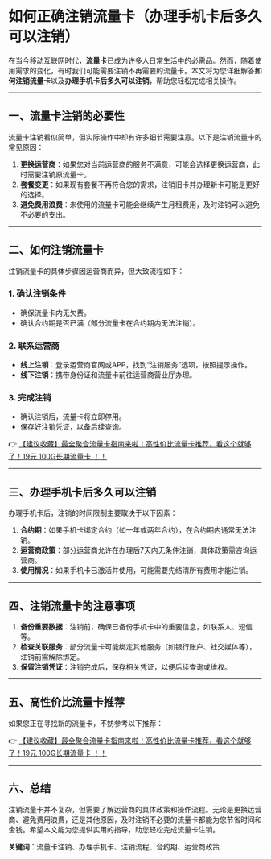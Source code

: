 # 如何正确注销流量卡（办理手机卡后多久可以注销）

在当今移动互联网时代，**流量卡**已成为许多人日常生活中的必需品。然而，随着使用需求的变化，有时我们可能需要注销不再需要的流量卡。本文将为您详细解答**如何注销流量卡**以及**办理手机卡后多久可以注销**，帮助您轻松完成相关操作。

---

## 一、流量卡注销的必要性

流量卡注销看似简单，但实际操作中却有许多细节需要注意。以下是注销流量卡的常见原因：

1. **更换运营商**：如果您对当前运营商的服务不满意，可能会选择更换运营商，此时需要注销原流量卡。
2. **套餐变更**：如果现有套餐不再符合您的需求，注销旧卡并办理新卡可能是更好的选择。
3. **避免费用浪费**：未使用的流量卡可能会继续产生月租费用，及时注销可以避免不必要的支出。

---

## 二、如何注销流量卡

注销流量卡的具体步骤因运营商而异，但大致流程如下：

### 1. 确认注销条件
- 确保流量卡内无欠费。
- 确认合约期是否已满（部分流量卡在合约期内无法注销）。

### 2. 联系运营商
- **线上注销**：登录运营商官网或APP，找到“注销服务”选项，按照提示操作。
- **线下注销**：携带身份证和流量卡前往运营商营业厅办理。

### 3. 完成注销
- 确认注销后，流量卡将立即停用。
- 保存好注销凭证，以备后续查询。

👉 [【建议收藏】最全聚合流量卡指南来啦！高性价比流量卡推荐，看这个就够了！19元 100G长期流量卡 ！！](https://bit.ly/Liuliangka)

---

## 三、办理手机卡后多久可以注销

办理手机卡后，注销的时间限制主要取决于以下因素：

1. **合约期**：如果手机卡绑定合约（如一年或两年合约），在合约期内通常无法注销。
2. **运营商政策**：部分运营商允许在办理后7天内无条件注销，具体政策需咨询运营商。
3. **使用情况**：如果手机卡已激活并使用，可能需要先结清所有费用才能注销。

---

## 四、注销流量卡的注意事项

1. **备份重要数据**：注销前，确保已备份手机卡中的重要信息，如联系人、短信等。
2. **检查关联服务**：部分流量卡可能绑定其他服务（如银行账户、社交媒体等），注销前需解除绑定。
3. **保留注销凭证**：注销完成后，保存相关凭证，以便后续查询或维权。

---

## 五、高性价比流量卡推荐

如果您正在寻找新的流量卡，不妨参考以下推荐：

👉 [【建议收藏】最全聚合流量卡指南来啦！高性价比流量卡推荐，看这个就够了！19元 100G长期流量卡 ！！](https://bit.ly/Liuliangka)

---

## 六、总结

注销流量卡并不复杂，但需要了解运营商的具体政策和操作流程。无论是更换运营商、避免费用浪费，还是其他原因，及时注销不必要的流量卡都能为您节省时间和金钱。希望本文能为您提供实用的指导，助您轻松完成流量卡注销。

**关键词**：流量卡注销、办理手机卡、注销流程、合约期、运营商政策